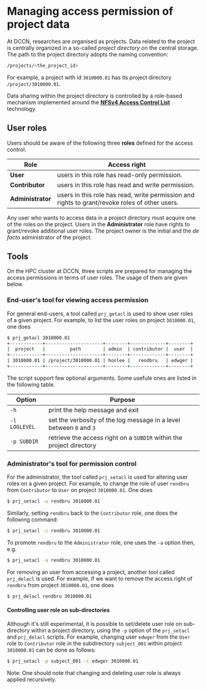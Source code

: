 # Managing access permission of project data

At DCCN, researches are organised as projects. Data related to the project is centrally organized in a so-called _project directory_ on the central storage.  The path to the project directory adopts the naming convention:

```bash
/projects/<the_project_id>
```

For example, a project with id `3010000.01` has its project directory `/project/3010000.01`.

Data sharing within the project directory is controlled by a role-based mechanism implemented around the [__NFSv4 Access Control List__](http://www.citi.umich.edu/projects/nfsv4/linux/using-acls.html) technology.

## User roles

Users should be aware of the following three __roles__ defined for the access control.

| Role              | Access right                                      |
| ------------------|---------------------------------------------------|
| __User__          | users in this role has read-only permission.      |
| __Contributor__   | users in this role has read and write permission. |
| __Administrator__ | users in this role has read, write permission and rights to grant/revoke roles of other users.|

Any user who wants to access data in a project directory must acquire one of the roles on the project. Users in the __Administrator__ role have rights to grant/revoke additional user roles. The project owner is the initial and the _de facto_ administrator of the project. 

## Tools

On the HPC cluster at DCCN, three scripts are prepared for managing the access permissions in terms of user roles.  The usage of them are given below.

### End-user's tool for viewing access permission

For general end-users, a tool called `prj_getacl` is used to show user roles of a given project.  For example, to list the user roles on project `3010000.01`, one does

```Bash
$ prj_getacl 3010000.01
+------------+---------------------+--------+-------------+--------+
|  project   |         path        | admin  | contributor |  user  |
+------------+---------------------+--------+-------------+--------+
| 3010000.01 | /project/3010000.01 | honlee |   rendbru   | edwger |
+------------+---------------------+--------+-------------+--------+
```

The script support few optional arguments. Some usefule ones are listed in the following table. 

| Option       | Purpose                                                              |
| -------------|----------------------------------------------------------------------|
| `-h`         | print the help message and exit                                      |
| `-l LOGLEVEL`| set the verbosity of the log message in a level between `0` and `3`  |
| `-p SUBDIR`  | retrieve the access right on a `SUBDIR` within the project directory |

### Administrator's tool for permission control

For the administrator, the tool called `prj_setacl` is used for altering user roles on a given project.  For example, to change the role of user `rendbru` from `Contributor` to `User` on project `3010000.01`.  One does

```Bash
$ prj_setacl -u rendbru 3010000.01
```

Similarly, setting `rendbru` back to the `Contributor` role, one does the following command:

```Bash
$ prj_setacl -c rendbru 3010000.01
``` 

To promote `rendbru` to the `Administrator` role, one uses the `-a` option then, e.g.

```Bash
$ prj_setacl -a rendbru 3010000.01
```

For removing an user from accessing a project, another tool called `prj_delacl` is used.  For example, if we want to remove the access right of `rendbru` from project `3010000.01`, one does

```Bash
$ prj_delacl rendbru 3010000.01
```

#### Controlling user role on sub-directories
Although it's still experimental, it is possible to set/delete user role on sub-directory within a project directory, using the `-p` option of the `prj_setacl` and `prj_delacl` scripts. For example, changing user `edwger` from the `User` role to `Contributor` role in the subdirectory `subject_001` within project `3010000.01` can be done as follows:

```Bash
$ prj_setacl -p subject_001 -c edwger 3010000.01
```

Note: One should note that changing and deleting user role is always applied recursively.
